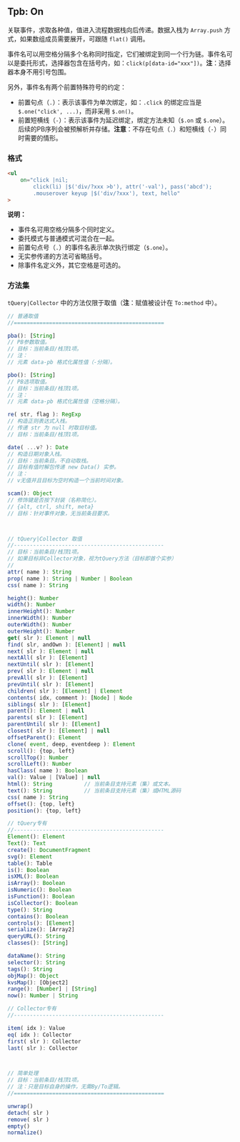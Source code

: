 ## Tpb: On

关联事件，求取各种值，值进入流程数据栈向后传递。数据入栈为 `Array.push` 方式，如果数组成员需要展开，可跟随 `flat()` 调用。

事件名可以用空格分隔多个名称同时指定，它们被绑定到同一个行为链。事件名可以是委托形式，选择器包含在括号内，如：`click(p[data-id="xxx"])`。**注**：选择器本身不用引号包围。

另外，事件名有两个前置特殊符号的约定：

- 前置句点（`.`）：表示该事件为单次绑定，如：`.click` 的绑定应当是 `$.one("click', ...)`，而非采用 `$.on()`。
- 前置短横线（`-`）：表示该事件为延迟绑定，绑定方法未知（`$.on` 或 `$.one`）。后续的PB序列会被预解析并存储。**注意**：不存在句点（`.`）和短横线（`-`）同时需要的情形。


### 格式

```html
<ul
    on="click |nil;
        click(li) |$('div/?xxx >b'), attr('-val'), pass('abcd');
        .mouserover keyup |$('div/?xxx'), text, hello"
>
```

**说明：**

- 事件名可用空格分隔多个同时定义。
- 委托模式与普通模式可混合在一起。
- 前置句点号（`.`）的事件名表示单次执行绑定（`$.one`）。
- 无实参传递的方法可省略括号。
- 除事件名定义外，其它空格是可选的。


### 方法集

`tQuery|Collector` 中的方法仅限于取值（**注**：赋值被设计在 `To:method` 中）。


```js
// 普通取值
//===============================================

pba(): [String]
// PB参数取值。
// 目标：当前条目/栈顶1项。
// 注：
// 元素 data-pb 格式化属性值（-分隔）。

pbo(): [String]
// PB选项取值。
// 目标：当前条目/栈顶1项。
// 注：
// 元素 data-pb 格式化属性值（空格分隔）。

re( str, flag ): RegExp
// 构造正则表达式入栈。
// 传递 str 为 null 时取目标值。
// 目标：当前条目/栈顶1项。

date( ...v? ): Date
// 构造日期对象入栈。
// 目标：当前条目。不自动取栈。
// 目标有值时解包传递 new Data() 实参。
// 注：
// v无值并且目标为空时构造一个当前时间对象。

scam(): Object
// 修饰键是否按下封装（名称简化）。
// {alt, ctrl, shift, meta}
// 目标：针对事件对象，无当前条目要求。



// tQuery|Collector 取值
//-----------------------------------------------
// 目标：当前条目/栈顶1项。
// 如果目标非Collector对象，视为tQuery方法（目标即首个实参）
//
attr( name ): String
prop( name ): String | Number | Boolean
css( name ): String

height(): Number
width(): Number
innerHeight(): Number
innerWidth(): Number
outerWidth(): Number
outerHeight(): Number
get( slr ): Element | null
find( slr, andOwn ): [Element] | null
next( slr ): Element | null
nextAll( slr ): [Element]
nextUntil( slr ): [Element]
prev( slr ): Element | null
prevAll( slr ): [Element]
prevUntil( slr ): [Element]
children( slr ): [Element] | Element
contents( idx, comment ): [Node] | Node
siblings( slr ): [Element]
parent(): Element | null
parents( slr ): [Element]
parentUntil( slr ): [Element]
closest( slr ): [Element] | null
offsetParent(): Element
clone( event, deep, eventdeep ): Element
scroll(): {top, left}
scrollTop(): Number
scrollLeft(): Number
hasClass( name ): Boolean
val(): Value | [Value] | null
html(): String          // 当前条目支持元素（集）或文本。
text(): String          // 当前条目支持元素（集）或HTML源码
css( name ): String
offset(): {top, left}
position(): {top, left}

// tQuery专有
//-----------------------------------------------
Element(): Element
Text(): Text
create(): DocumentFragment
svg(): Element
table(): Table
is(): Boolean
isXML(): Boolean
isArray(): Boolean
isNumeric(): Boolean
isFunction(): Boolean
isCollector(): Boolean
type(): String
contains(): Boolean
controls(): [Element]
serialize(): [Array2]
queryURL(): String
classes(): [String]

dataName(): String
selector(): String
tags(): String
objMap(): Object
kvsMap(): [Object2]
range(): [Number] | [String]
now(): Number | String

// Collector专有
//-----------------------------------------------

item( idx ): Value
eq( idx ): Collector
first( slr ): Collector
last( slr ): Collector



// 简单处理
// 目标：当前条目/栈顶1项。
// 注：只是目标自身的操作，无需By/To逻辑。
//===============================================

unwrap()
detach( slr )
remove( slr )
empty()
normalize()
```
